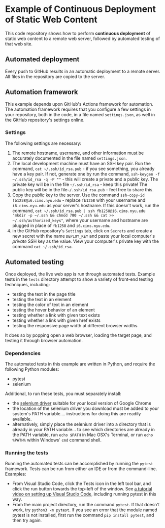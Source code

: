 # Example of Continuous Deployment of Static Web Content

This code repository shows how to perform **continuous deployment** of static web content to a remote web server, followed by automated testing of that web site.

## Automated deployment

Every push to GitHub results in an automatic deployment to a remote server. All files in the repository are copied to the server.

## Automation framework

This example depends upon GitHub's Actions framework for automation. The automation framework requires that you configure a few settings in your repository, both in the code, in a file named `settings.json`, as well in the GitHub repository's settings online.

### Settings

The following settings are necessary:

1. The remote hostname, username, and other information must be accurately documented in the file named `settings.json`.
1. The local development machine must have an SSH key pair. Run the command, `cat ~/.ssh/id_rsa.pub` - if you see something, you already have a key pair. If not, generate one by run the command, `ssh-keygen -f ~/.ssh/id_rsa -q -P ""` - this will create a private and a public key. The private key will be in the file `~/.ssh/id_rsa` - keep this private! The public key will be in the file`~/.ssh/id_rsa.pub` - feel free to share this.
1. Copy the _public_ key to the server. Use the command `ssh-copy-id fb1258@i6.cims.nyu.edu` - replace `fb1258` with your username and `i6.cims.nyu.edu` as your server's hostname. If this doesn't work, run the command, `cat ~/.ssh/id_rsa.pub | ssh fb1258@i6.cims.nyu.edu "mkdir -p ~/.ssh && chmod 700 ~/.ssh && cat >> ~/.ssh/authorized_keys"`, where your username and hostname are plugged in place of `fb1258` and `i6.cims.nyu.edu`.
1. in the GitHub repository's `Settings` tab, click on `Secrets` and create a new secret with the name `DEPLOY_KEY` and paste your local computer's _private_ SSH key as the value. View your computer's private key with the command `cat ~/.ssh/id_rsa`.

## Automated testing

Once deployed, the live web app is run through automated tests. Example tests in the `tests` directory attempt to show a variety of front-end testing techniques, including:

- testing the text in the page title
- testing the text in an element
- testing the color of text in an element
- testing the hover behavior of an element
- testing whether a link with given text exists
- testing whether a link with given href exists
- testing the responsive page width at different browser widths

It does so by popping open a web browser, loading the target page, and testing it through browser automation.

### Dependencies

The automated tests in this example are written in Python, and require the following Python modules:

- pytest
- selenium

Additional, to run these tests, you must separately install:

- the [selenium driver](https://sites.google.com/a/chromium.org/chromedriver/downloads) suitable for your local version of Google Chrome
- the location of the selenium driver you download must be added to your system's PATH variable.... instructions for doing this are readily available.
- alternatively, simply place the selenium driver into a directory that is already in your PATH variable... to see which directories are already in the PATH variable, run `echo $PATH` in Mac OSX's Terminal, or run `echo %PATH%` within Windows' `cmd` command shell.

### Running the tests

Running the automated tests can be accomplished by running the `pytest` framework. Tests can be run from either an IDE or from the command-line. Examples:

- From Visual Studio Code, click the Tests icon in the left tool bar, and click the run button towards the top-left of the window. See [a tutorial video on setting up Visual Studio Code](https://www.youtube.com/watch?v=xsXMzyK1M4I), including running pytest in this way.
- From the main project directory, run the command `pytest`. If that doesn't work, try `python3 -m pytest`. If you see an error that the module named pytest is not installed, first run the command `pip install pytest`, and then try again.
